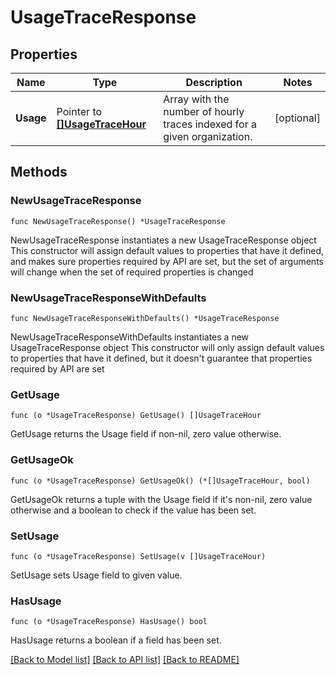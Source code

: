 # UsageTraceResponse

## Properties

Name | Type | Description | Notes
------------ | ------------- | ------------- | -------------
**Usage** | Pointer to [**[]UsageTraceHour**](UsageTraceHour.md) | Array with the number of hourly traces indexed for a given organization. | [optional] 

## Methods

### NewUsageTraceResponse

`func NewUsageTraceResponse() *UsageTraceResponse`

NewUsageTraceResponse instantiates a new UsageTraceResponse object
This constructor will assign default values to properties that have it defined,
and makes sure properties required by API are set, but the set of arguments
will change when the set of required properties is changed

### NewUsageTraceResponseWithDefaults

`func NewUsageTraceResponseWithDefaults() *UsageTraceResponse`

NewUsageTraceResponseWithDefaults instantiates a new UsageTraceResponse object
This constructor will only assign default values to properties that have it defined,
but it doesn't guarantee that properties required by API are set

### GetUsage

`func (o *UsageTraceResponse) GetUsage() []UsageTraceHour`

GetUsage returns the Usage field if non-nil, zero value otherwise.

### GetUsageOk

`func (o *UsageTraceResponse) GetUsageOk() (*[]UsageTraceHour, bool)`

GetUsageOk returns a tuple with the Usage field if it's non-nil, zero value otherwise
and a boolean to check if the value has been set.

### SetUsage

`func (o *UsageTraceResponse) SetUsage(v []UsageTraceHour)`

SetUsage sets Usage field to given value.

### HasUsage

`func (o *UsageTraceResponse) HasUsage() bool`

HasUsage returns a boolean if a field has been set.


[[Back to Model list]](../README.md#documentation-for-models) [[Back to API list]](../README.md#documentation-for-api-endpoints) [[Back to README]](../README.md)


